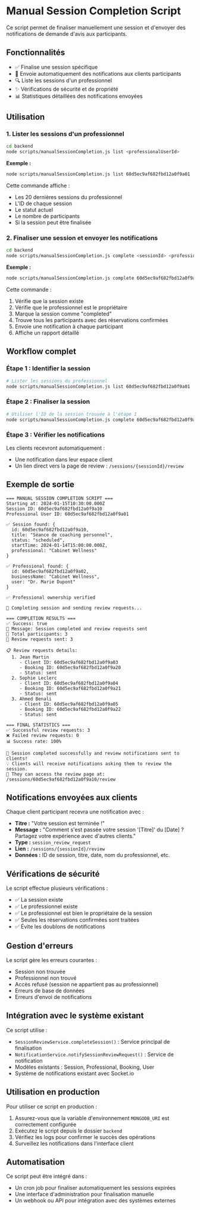 # Manual Session Completion Script

Ce script permet de finaliser manuellement une session et d'envoyer des notifications de demande d'avis aux participants.

## Fonctionnalités

- ✅ Finalise une session spécifique
- 📧 Envoie automatiquement des notifications aux clients participants
- 🔍 Liste les sessions d'un professionnel
- ✨ Vérifications de sécurité et de propriété
- 📊 Statistiques détaillées des notifications envoyées

## Utilisation

### 1. Lister les sessions d'un professionnel

```bash
cd backend
node scripts/manualSessionCompletion.js list <professionalUserId>
```

**Exemple :**
```bash
node scripts/manualSessionCompletion.js list 60d5ec9af682fbd12a0f9a01
```

Cette commande affiche :
- Les 20 dernières sessions du professionnel
- L'ID de chaque session
- Le statut actuel
- Le nombre de participants
- Si la session peut être finalisée

### 2. Finaliser une session et envoyer les notifications

```bash
cd backend
node scripts/manualSessionCompletion.js complete <sessionId> <professionalUserId>
```

**Exemple :**
```bash
node scripts/manualSessionCompletion.js complete 60d5ec9af682fbd12a0f9a10 60d5ec9af682fbd12a0f9a01
```

Cette commande :
1. Vérifie que la session existe
2. Vérifie que le professionnel est le propriétaire
3. Marque la session comme "completed"
4. Trouve tous les participants avec des réservations confirmées
5. Envoie une notification à chaque participant
6. Affiche un rapport détaillé

## Workflow complet

### Étape 1 : Identifier la session
```bash
# Lister les sessions du professionnel
node scripts/manualSessionCompletion.js list 60d5ec9af682fbd12a0f9a01
```

### Étape 2 : Finaliser la session
```bash
# Utiliser l'ID de la session trouvée à l'étape 1
node scripts/manualSessionCompletion.js complete 60d5ec9af682fbd12a0f9a10 60d5ec9af682fbd12a0f9a01
```

### Étape 3 : Vérifier les notifications
Les clients recevront automatiquement :
- Une notification dans leur espace client
- Un lien direct vers la page de review : `/sessions/{sessionId}/review`

## Exemple de sortie

```
=== MANUAL SESSION COMPLETION SCRIPT ===
Starting at: 2024-01-15T10:30:00.000Z
Session ID: 60d5ec9af682fbd12a0f9a10
Professional User ID: 60d5ec9af682fbd12a0f9a01

✅ Session found: {
  id: 60d5ec9af682fbd12a0f9a10,
  title: "Séance de coaching personnel",
  status: "scheduled",
  startTime: 2024-01-14T15:00:00.000Z,
  professional: "Cabinet Wellness"
}

✅ Professional found: {
  id: 60d5ec9af682fbd12a0f9a02,
  businessName: "Cabinet Wellness",
  user: "Dr. Marie Dupont"
}

✅ Professional ownership verified

🔄 Completing session and sending review requests...

=== COMPLETION RESULTS ===
✅ Success: true
📝 Message: Session completed and review requests sent
👥 Total participants: 3
📧 Review requests sent: 3

📋 Review requests details:
  1. Jean Martin
     - Client ID: 60d5ec9af682fbd12a0f9a03
     - Booking ID: 60d5ec9af682fbd12a0f9a20
     - Status: sent
  2. Sophie Leclerc
     - Client ID: 60d5ec9af682fbd12a0f9a04
     - Booking ID: 60d5ec9af682fbd12a0f9a21
     - Status: sent
  3. Ahmed Benali
     - Client ID: 60d5ec9af682fbd12a0f9a05
     - Booking ID: 60d5ec9af682fbd12a0f9a22
     - Status: sent

=== FINAL STATISTICS ===
✅ Successful review requests: 3
❌ Failed review requests: 0
📊 Success rate: 100%

🎉 Session completed successfully and review notifications sent to clients!
💡 Clients will receive notifications asking them to review the session.
🔗 They can access the review page at: /sessions/60d5ec9af682fbd12a0f9a10/review
```

## Notifications envoyées aux clients

Chaque client participant recevra une notification avec :
- **Titre :** "Votre session est terminée !"
- **Message :** "Comment s'est passée votre session '[Titre]' du [Date] ? Partagez votre expérience avec d'autres clients."
- **Type :** `session_review_request`
- **Lien :** `/sessions/{sessionId}/review`
- **Données :** ID de session, titre, date, nom du professionnel, etc.

## Vérifications de sécurité

Le script effectue plusieurs vérifications :
- ✅ La session existe
- ✅ Le professionnel existe
- ✅ Le professionnel est bien le propriétaire de la session
- ✅ Seules les réservations confirmées sont traitées
- ✅ Évite les doublons de notifications

## Gestion d'erreurs

Le script gère les erreurs courantes :
- Session non trouvée
- Professionnel non trouvé
- Accès refusé (session ne appartient pas au professionnel)
- Erreurs de base de données
- Erreurs d'envoi de notifications

## Intégration avec le système existant

Ce script utilise :
- `SessionReviewService.completeSession()` : Service principal de finalisation
- `NotificationService.notifySessionReviewRequest()` : Service de notification
- Modèles existants : Session, Professional, Booking, User
- Système de notifications existant avec Socket.io

## Utilisation en production

Pour utiliser ce script en production :

1. Assurez-vous que la variable d'environnement `MONGODB_URI` est correctement configurée
2. Exécutez le script depuis le dossier `backend`
3. Vérifiez les logs pour confirmer le succès des opérations
4. Surveillez les notifications dans l'interface client

## Automatisation

Ce script peut être intégré dans :
- Un cron job pour finaliser automatiquement les sessions expirées
- Une interface d'administration pour finalisation manuelle
- Un webhook ou API pour intégration avec des systèmes externes 